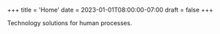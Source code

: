 +++
title = 'Home'
date = 2023-01-01T08:00:00-07:00
draft = false
+++

Technology solutions for human processes.

